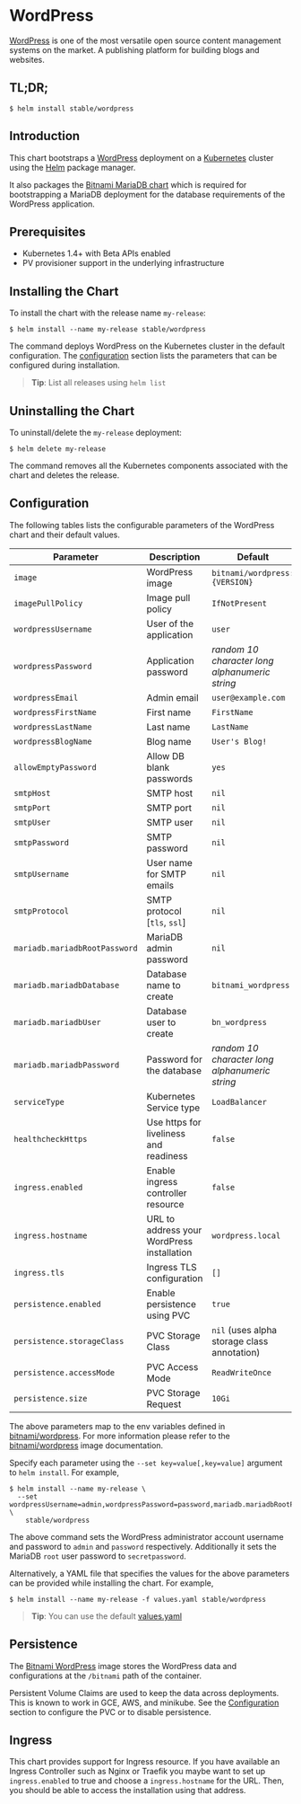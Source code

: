 # WordPress

[WordPress](https://wordpress.org/) is one of the most versatile open source content management systems on the market. A publishing platform for building blogs and websites.

## TL;DR;

```console
$ helm install stable/wordpress
```

## Introduction

This chart bootstraps a [WordPress](https://github.com/bitnami/bitnami-docker-wordpress) deployment on a [Kubernetes](http://kubernetes.io) cluster using the [Helm](https://helm.sh) package manager.

It also packages the [Bitnami MariaDB chart](https://github.com/kubernetes/charts/tree/master/stable/mariadb) which is required for bootstrapping a MariaDB deployment for the database requirements of the WordPress application.

## Prerequisites

- Kubernetes 1.4+ with Beta APIs enabled
- PV provisioner support in the underlying infrastructure

## Installing the Chart

To install the chart with the release name `my-release`:

```console
$ helm install --name my-release stable/wordpress
```

The command deploys WordPress on the Kubernetes cluster in the default configuration. The [configuration](#configuration) section lists the parameters that can be configured during installation.

> **Tip**: List all releases using `helm list`

## Uninstalling the Chart

To uninstall/delete the `my-release` deployment:

```console
$ helm delete my-release
```

The command removes all the Kubernetes components associated with the chart and deletes the release.

## Configuration

The following tables lists the configurable parameters of the WordPress chart and their default values.

| Parameter                            | Description                                | Default                                                    |
| -------------------------------      | -------------------------------            | ---------------------------------------------------------- |
| `image`                              | WordPress image                            | `bitnami/wordpress:{VERSION}`                              |
| `imagePullPolicy`                    | Image pull policy                          | `IfNotPresent`                                             |
| `wordpressUsername`                  | User of the application                    | `user`                                                     |
| `wordpressPassword`                  | Application password                       | _random 10 character long alphanumeric string_             |
| `wordpressEmail`                     | Admin email                                | `user@example.com`                                         |
| `wordpressFirstName`                 | First name                                 | `FirstName`                                                |
| `wordpressLastName`                  | Last name                                  | `LastName`                                                 |
| `wordpressBlogName`                  | Blog name                                  | `User's Blog!`                                             |
| `allowEmptyPassword`                 | Allow DB blank passwords                   | `yes`                                          |
| `smtpHost`                           | SMTP host                                  | `nil`                                                      |
| `smtpPort`                           | SMTP port                                  | `nil`                                                      |
| `smtpUser`                           | SMTP user                                  | `nil`                                                      |
| `smtpPassword`                       | SMTP password                              | `nil`                                                      |
| `smtpUsername`                       | User name for SMTP emails                  | `nil`                                                      |
| `smtpProtocol`                       | SMTP protocol [`tls`, `ssl`]               | `nil`                                                      |
| `mariadb.mariadbRootPassword`        | MariaDB admin password                     | `nil`                                                      |
| `mariadb.mariadbDatabase`            | Database name to create                    | `bitnami_wordpress`                            |
| `mariadb.mariadbUser`                | Database user to create                    | `bn_wordpress`                                 |
| `mariadb.mariadbPassword`            | Password for the database                  | _random 10 character long alphanumeric string_ |
| `serviceType`                        | Kubernetes Service type                    | `LoadBalancer`                                             |
| `healthcheckHttps`                   | Use https for liveliness and readiness     | `false`                                             |
| `ingress.enabled`                    | Enable ingress controller resource         | `false`                                                    |
| `ingress.hostname`                   | URL to address your WordPress installation | `wordpress.local`                                          |
| `ingress.tls`                        | Ingress TLS configuration                  | `[]`                                          |
| `persistence.enabled`                | Enable persistence using PVC               | `true`                                                     |
| `persistence.storageClass`           | PVC Storage Class                          | `nil` (uses alpha storage class annotation)                |
| `persistence.accessMode`             | PVC Access Mode                            | `ReadWriteOnce`                                            |
| `persistence.size`                   | PVC Storage Request                        | `10Gi`                                                      |                                              |

The above parameters map to the env variables defined in [bitnami/wordpress](http://github.com/bitnami/bitnami-docker-wordpress). For more information please refer to the [bitnami/wordpress](http://github.com/bitnami/bitnami-docker-wordpress) image documentation.

Specify each parameter using the `--set key=value[,key=value]` argument to `helm install`. For example,

```console
$ helm install --name my-release \
  --set wordpressUsername=admin,wordpressPassword=password,mariadb.mariadbRootPassword=secretpassword \
    stable/wordpress
```

The above command sets the WordPress administrator account username and password to `admin` and `password` respectively. Additionally it sets the MariaDB `root` user password to `secretpassword`.

Alternatively, a YAML file that specifies the values for the above parameters can be provided while installing the chart. For example,

```console
$ helm install --name my-release -f values.yaml stable/wordpress
```

> **Tip**: You can use the default [values.yaml](values.yaml)

## Persistence

The [Bitnami WordPress](https://github.com/bitnami/bitnami-docker-wordpress) image stores the WordPress data and configurations at the `/bitnami` path of the container.

Persistent Volume Claims are used to keep the data across deployments. This is known to work in GCE, AWS, and minikube.
See the [Configuration](#configuration) section to configure the PVC or to disable persistence.

## Ingress

This chart provides support for Ingress resource. If you have available an Ingress Controller such as Nginx or Traefik you maybe want to set up `ingress.enabled` to true and choose a `ingress.hostname` for the URL. Then, you should be able to access the installation using that address.
